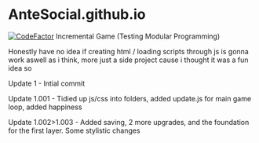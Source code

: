 # AnteSocial.github.io
[![CodeFactor](https://www.codefactor.io/repository/github/antesocial/antesocial.github.io/badge)](https://www.codefactor.io/repository/github/antesocial/antesocial.github.io)
Incremental Game (Testing Modular Programming)

Honestly have no idea if creating html / loading scripts through js is gonna work aswell as i think, more just a side project cause i thought it was a fun idea so

Update 1 - Intial commit

Update 1.001 - Tidied up js/css into folders, added update.js for main game loop, added happiness

Update 1.002>1.003 - Added saving, 2 more upgrades, and the foundation for the first layer. Some stylistic changes
